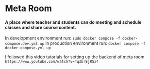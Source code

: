 # Meta Room

#### A place where teacher and students can do meeting and schedule classes and share course content.

In development environment run: `sudo docker compose -f docker-compose.dev.yml up`
In production environment run: `docker compose -f docker-compose.yml up`

I followed this video tutorials for setting up the backend of meta room `https://www.youtube.com/watch?v=4q3br8jRSz4`

